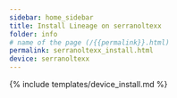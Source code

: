 ```yaml
---
sidebar: home_sidebar
title: Install Lineage on serranoltexx
folder: info
# name of the page (/{{permalink}}.html)
permalink: serranoltexx_install.html
device: serranoltexx
---
```

{% include templates/device_install.md %}
